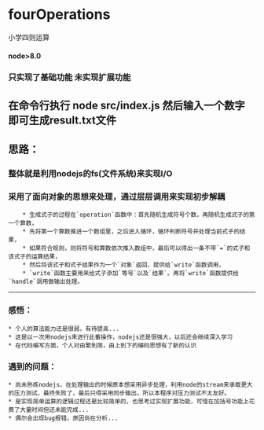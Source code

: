 ﻿# fourOperations
小学四则运算
#### node>8.0 
### 只实现了基础功能 未实现扩展功能
## 在命令行执行 node src/index.js 然后输入一个数字 即可生成result.txt文件

## 思路：

### 整体就是利用nodejs的fs(文件系统)来实现I/O

### 采用了面向对象的思想来处理，通过层层调用来实现初步解耦
    
        * 生成式子的过程在`operation`函数中：首先随机生成符号个数，再随机生成式子的第一个算数，
        * 先将第一个算数推进一个数组里，之后进入循环，循环判断符号并处理当前式子的结果，
        * 如果符合规则，则将符号和算数依次推入数组中，最后可以得出一条不带`=`的式子和该式子的运算结果，
        * 然后将该式子和式子结果作为一个`对象`返回，提供给`write`函数调用，
        * `write`函数主要用来给式子添加`等号`以及`结果`。再将`write`函数提供给`handle`调用做输出处理。
  
-----
### 感悟：

    * 个人的算法能力还是很弱，有待提高...
    * 这是以一次用nodejs来进行此番操作，nodejs还是很强大，以后还会继续深入学习
    * 在代码编写方面，个人对由繁到简，由上到下的编码思想有了新的认识

### 遇到的问题：
    * 尚未熟练nodejs，在处理输出的时候原本想采用异步处理，利用node的stream来承载更大的压力测试，最终失败了，最后只得采用同步输出，所以本程序对压力测试不太友好。
    * 是实现简单运算的逻辑过程还是比较简单的，也思考过实现扩展功能，可惜在加括号功能上花费了大量时间但还未能完成...
    * 偶尔会出现bug报错，原因尚在分析...